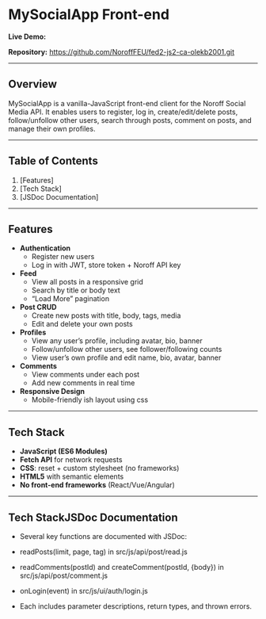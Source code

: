 # MySocialApp Front-end

**Live Demo:** 

**Repository:** https://github.com/NoroffFEU/fed2-js2-ca-olekb2001.git

---

## Overview

MySocialApp is a vanilla-JavaScript front-end client for the Noroff Social Media API. It enables users to register, log in, create/edit/delete posts, follow/unfollow other users, search through posts, comment on posts, and manage their own profiles.

---

## Table of Contents

1. [Features]
2. [Tech Stack]
3. [JSDoc Documentation]

---

## Features

- **Authentication**  
  - Register new users  
  - Log in with JWT, store token + Noroff API key  
- **Feed**  
  - View all posts in a responsive grid  
  - Search by title or body text  
  - “Load More” pagination  
- **Post CRUD**  
  - Create new posts with title, body, tags, media  
  - Edit and delete your own posts  
- **Profiles**  
  - View any user’s profile, including avatar, bio, banner  
  - Follow/unfollow other users, see follower/following counts  
  - View user’s own profile and edit name, bio, avatar, banner  
- **Comments**  
  - View comments under each post  
  - Add new comments in real time  
- **Responsive Design**  
  - Mobile-friendly ish layout using css

---

## Tech Stack

- **JavaScript (ES6 Modules)**  
- **Fetch API** for network requests  
- **CSS**: reset + custom stylesheet (no frameworks)  
- **HTML5** with semantic elements  
- **No front-end frameworks** (React/Vue/Angular)  

---


## Tech StackJSDoc Documentation

- Several key functions are documented with JSDoc:

- readPosts(limit, page, tag) in src/js/api/post/read.js

- readComments(postId) and createComment(postId, {body}) in src/js/api/post/comment.js

- onLogin(event) in src/js/ui/auth/login.js

- Each includes parameter descriptions, return types, and thrown errors.
